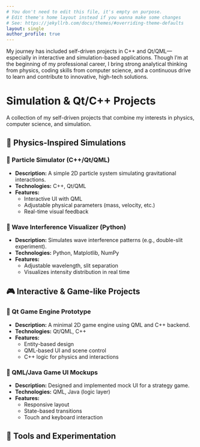 ```yaml
---
# You don't need to edit this file, it's empty on purpose.
# Edit theme's home layout instead if you wanna make some changes
# See: https://jekyllrb.com/docs/themes/#overriding-theme-defaults
layout: single
author_profile: true
---
```


My journey has included self-driven projects in C++ and Qt/QML—especially in interactive and simulation-based applications. Though I’m at the beginning of my professional career, I bring strong analytical thinking from physics, coding skills from computer science, and a continuous drive to learn and contribute to innovative, high-tech solutions.

# Simulation & Qt/C++ Projects

A collection of my self-driven projects that combine my interests in physics, computer science, and simulation.

## 🧪 Physics-Inspired Simulations

### 🔸 Particle Simulator (C++/Qt/QML)
- **Description:** A simple 2D particle system simulating gravitational interactions.
- **Technologies:** C++, Qt/QML
- **Features:**
  - Interactive UI with QML
  - Adjustable physical parameters (mass, velocity, etc.)
  - Real-time visual feedback

### 🔸 Wave Interference Visualizer (Python)
- **Description:** Simulates wave interference patterns (e.g., double-slit experiment).
- **Technologies:** Python, Matplotlib, NumPy
- **Features:**
  - Adjustable wavelength, slit separation
  - Visualizes intensity distribution in real time

## 🎮 Interactive & Game-like Projects

### 🔸 Qt Game Engine Prototype
- **Description:** A minimal 2D game engine using QML and C++ backend.
- **Technologies:** Qt/QML, C++
- **Features:**
  - Entity-based design
  - QML-based UI and scene control
  - C++ logic for physics and interactions

### 🔸 QML/Java Game UI Mockups
- **Description:** Designed and implemented mock UI for a strategy game.
- **Technologies:** QML, Java (logic layer)
- **Features:**
  - Responsive layout
  - State-based transitions
  - Touch and keyboard interaction

## 🔧 Tools and Experimentation


